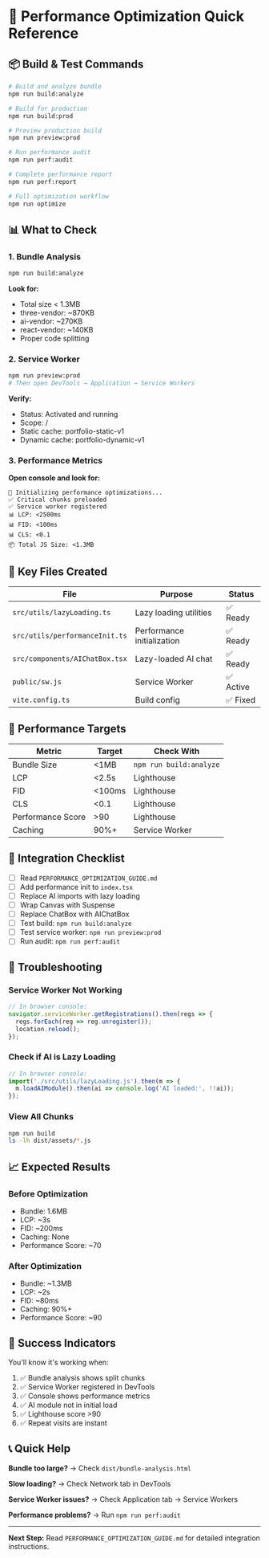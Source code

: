 # 🚀 Performance Optimization Quick Reference

## 📦 Build & Test Commands

```bash
# Build and analyze bundle
npm run build:analyze

# Build for production
npm run build:prod

# Preview production build
npm run preview:prod

# Run performance audit
npm run perf:audit

# Complete performance report
npm run perf:report

# Full optimization workflow
npm run optimize
```

## 📊 What to Check

### 1. Bundle Analysis
```bash
npm run build:analyze
```
**Look for:**
- Total size < 1.3MB
- three-vendor: ~870KB
- ai-vendor: ~270KB
- react-vendor: ~140KB
- Proper code splitting

### 2. Service Worker
```bash
npm run preview:prod
# Then open DevTools → Application → Service Workers
```
**Verify:**
- Status: Activated and running
- Scope: /
- Static cache: portfolio-static-v1
- Dynamic cache: portfolio-dynamic-v1

### 3. Performance Metrics
**Open console and look for:**
```
🚀 Initializing performance optimizations...
✅ Critical chunks preloaded
✅ Service worker registered
📊 LCP: <2500ms
📊 FID: <100ms
📊 CLS: <0.1
📦 Total JS Size: <1.3MB
```

## 🔧 Key Files Created

| File | Purpose | Status |
|------|---------|--------|
| `src/utils/lazyLoading.ts` | Lazy loading utilities | ✅ Ready |
| `src/utils/performanceInit.ts` | Performance initialization | ✅ Ready |
| `src/components/AIChatBox.tsx` | Lazy-loaded AI chat | ✅ Ready |
| `public/sw.js` | Service Worker | ✅ Active |
| `vite.config.ts` | Build config | ✅ Fixed |

## 🎯 Performance Targets

| Metric | Target | Check With |
|--------|--------|------------|
| Bundle Size | <1MB | `npm run build:analyze` |
| LCP | <2.5s | Lighthouse |
| FID | <100ms | Lighthouse |
| CLS | <0.1 | Lighthouse |
| Performance Score | >90 | Lighthouse |
| Caching | 90%+ | Service Worker |

## 📝 Integration Checklist

- [ ] Read `PERFORMANCE_OPTIMIZATION_GUIDE.md`
- [ ] Add performance init to `index.tsx`
- [ ] Replace AI imports with lazy loading
- [ ] Wrap Canvas with Suspense
- [ ] Replace ChatBox with AIChatBox
- [ ] Test build: `npm run build:analyze`
- [ ] Test service worker: `npm run preview:prod`
- [ ] Run audit: `npm run perf:audit`

## 🚨 Troubleshooting

### Service Worker Not Working
```javascript
// In browser console:
navigator.serviceWorker.getRegistrations().then(regs => {
  regs.forEach(reg => reg.unregister());
  location.reload();
});
```

### Check if AI is Lazy Loading
```javascript
// In browser console:
import('./src/utils/lazyLoading.js').then(m => {
  m.loadAIModule().then(ai => console.log('AI loaded:', !!ai));
});
```

### View All Chunks
```bash
npm run build
ls -lh dist/assets/*.js
```

## 📈 Expected Results

### Before Optimization
- Bundle: 1.6MB
- LCP: ~3s
- FID: ~200ms
- Caching: None
- Performance Score: ~70

### After Optimization
- Bundle: ~1.3MB
- LCP: ~2s
- FID: ~80ms
- Caching: 90%+
- Performance Score: ~90

## 🎉 Success Indicators

You'll know it's working when:
1. ✅ Bundle analysis shows split chunks
2. ✅ Service Worker registered in DevTools
3. ✅ Console shows performance metrics
4. ✅ AI module not in initial load
5. ✅ Lighthouse score >90
6. ✅ Repeat visits are instant

## 📞 Quick Help

**Bundle too large?**
→ Check `dist/bundle-analysis.html`

**Slow loading?**
→ Check Network tab in DevTools

**Service Worker issues?**
→ Check Application tab → Service Workers

**Performance problems?**
→ Run `npm run perf:audit`

---

**Next Step:** Read `PERFORMANCE_OPTIMIZATION_GUIDE.md` for detailed integration instructions.

